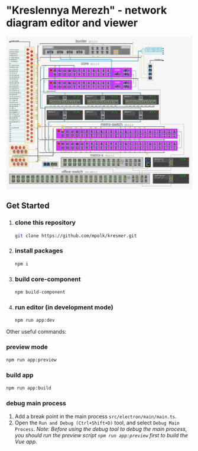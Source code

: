 # "Kreslennya Merezh" - network diagram editor and viewer

![screenshot](./src/assets/screenshot.jpg)

## Get Started

1. ### clone this repository

    ```bash
    git clone https://github.com/mpolk/kresmer.git
    ```

2. ### install packages

    ```bash
    npm i
    ```
3. ### build core-component
    ```bash
    npm build-component
    ```
3. ### run editor (in development mode)

    ```bash
    npm run app:dev
    ```


Other useful commands:

### preview mode

```bash
npm run app:preview  
```

### build app

```bash
npm run app:build
```

### debug main process

1. Add a break point in the main process `src/electron/main/main.ts`.
2. Open the `Run and Debug (Ctrl+Shift+D)` tool, and select `Debug Main Process`.
*Note: Before using the debug tool to debug the main process, you should run the preview script `npm run app:preview` first to build the Vue app.*

